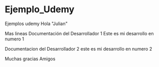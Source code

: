 # Ejemplo_Udemy
Ejemplos udemy
Hola "Julian"

Mas lineas
Documentación del Desarrollador 1
Este es mi desarrollo en numero 1 

Documentacion del Desarrollador 2
este es mi desarrollo en numero 2

Muchas gracias Amigos




